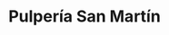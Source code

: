 ---
title: "Pulpería San Martín"
url: /tegucigalpa/pulperia-san-martin-avenida-san-martin-de-porres-10/
shop: Kiosk
---